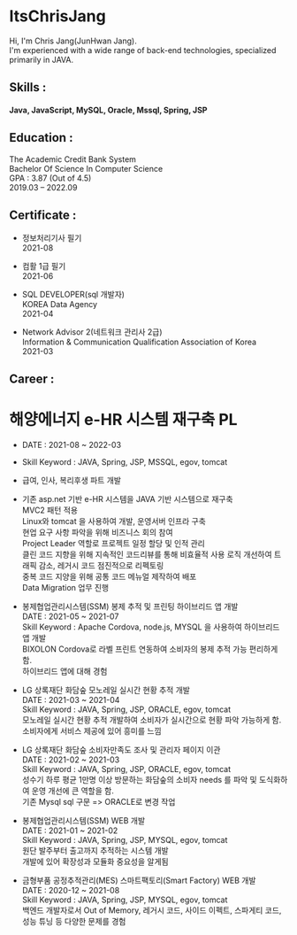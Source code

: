 # ItsChrisJang
Hi, I'm Chris Jang(JunHwan Jang).<br/>
I'm experienced with a wide range of back-end technologies, specialized primarily in JAVA.

## Skills :
#### Java, JavaScript, MySQL, Oracle, Mssql, Spring, JSP

## Education :
The Academic Credit Bank System<br/>
Bachelor Of Science In Computer Science<br/>
GPA : 3.87 (Out of 4.5)<br/>
2019.03 – 2022.09

## Certificate :
- 정보처리기사 필기<br/>
2021-08

- 컴활 1급 필기<br/>
2021-06

- SQL DEVELOPER(sql 개발자)<br/>
KOREA Data Agency<br/>
2021-04 

- Network Advisor 2(네트워크 관리사 2급)<br/>
Information & Communication Qualification Association of Korea<br/>
2021-03 

## Career :
# 해양에너지 e-HR 시스템 재구축 PL<br/>
- DATE : 2021-08 ~ 2022-03<br/>
- Skill Keyword : JAVA, Spring, JSP, MSSQL, egov, tomcat<br/>
- 급여, 인사, 복리후생 파트 개발<br/>
- 기존 asp.net 기반 e-HR 시스템을 JAVA 기반 시스템으로 재구축<br/>
 MVC2 패턴 적용<br/>
 Linux와 tomcat 을 사용하여 개발, 운영서버 인프라 구축<br/>
 현업 요구 사항 파악을 위해 비즈니스 회의 참여<br/>
 Project Leader 역할로 프로젝트 일정 할당 및 인적 관리<br/>
 클린 코드 지향을 위해 지속적인 코드리뷰를 통해 비효율적 사용 로직 개선하여 트래픽 감소, 레거시 코드 점진적으로 리펙토링<br/>
 중복 코드 지양을 위해 공통 코드 메뉴얼 제작하여 배포<br/>
 Data Migration 업무 진행<br/>

- 봉제협업관리시스템(SSM) 봉제 추적 및 프린팅 하이브리드 앱 개발<br/>
 DATE : 2021-05 ~ 2021-07<br/>
 Skill Keyword : Apache Cordova, node.js, MYSQL 을 사용하여 하이브리드 앱 개발<br/>
 BIXOLON Cordova로 라벨 프린트 연동하여 소비자의 봉제 추적 가능 편리하게 함.<br/>
 하이브리드 앱에 대해 경험<br/>

- LG 상록재단 화담숲 모노레일 실시간 현황 추적 개발<br/>
 DATE : 2021-03 ~ 2021-04<br/>
 Skill Keyword : JAVA, Spring, JSP, ORACLE, egov, tomcat<br/>
 모노레일 실시간 현황 추적 개발하여 소비자가 실시간으로 현황 파악 가능하게 함.<br/>
 소비자에게 서비스 제공에 있어 흥미를 느낌<br/>

- LG 상록재단 화담숲 소비자만족도 조사 및 관리자 페이지 이관<br/>
 DATE : 2021-02 ~ 2021-03 <br/>
 Skill Keyword : JAVA, Spring, JSP, ORACLE, egov, tomcat<br/>
 성수기 하루 평균 1만명 이상 방문하는 화담숲의 소비자 needs 를 파악 및 도식화하여 운영 개선에 큰 역할을 함.<br/>
 기존 Mysql sql 구문 => ORACLE로 변경 작업<br/>

- 봉제협업관리시스템(SSM) WEB 개발 <br/>
 DATE : 2021-01 ~ 2021-02<br/>
 Skill Keyword : JAVA, Spring, JSP, MYSQL, egov, tomcat<br/>
 원단 발주부터 출고까지 추적하는 시스템 개발<br/>
 개발에 있어 확장성과 모듈화 중요성을 알게됨<br/>

- 금형부품 공정추적관리(MES) 스마트팩토리(Smart Factory) WEB 개발 <br/>
 DATE : 2020-12 ~ 2021-08<br/>
 Skill Keyword : JAVA, Spring, JSP, MYSQL, egov, tomcat<br/>
 백엔드 개발자로서 Out of Memory, 레거시 코드, 사이드 이펙트, 스파게티 코드, 성능 튜닝 등 다양한 문제를 경험<br/>
